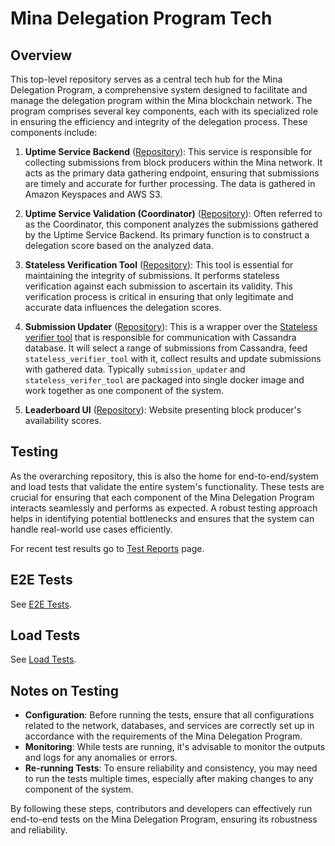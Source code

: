 # Mina Delegation Program Tech

## Overview

This top-level repository serves as a central tech hub for the Mina Delegation Program, a comprehensive system designed to facilitate and manage the delegation program within the Mina blockchain network. The program comprises several key components, each with its specialized role in ensuring the efficiency and integrity of the delegation process. These components include:

1. **Uptime Service Backend** ([Repository](https://github.com/MinaFoundation/uptime-service-backend)): This service is responsible for collecting submissions from block producers within the Mina network. It acts as the primary data gathering endpoint, ensuring that submissions are timely and accurate for further processing. The data is gathered in Amazon Keyspaces and AWS S3.

2. **Uptime Service Validation (Coordinator)** ([Repository](https://github.com/MinaFoundation/uptime-service-validation)): Often referred to as the Coordinator, this component analyzes the submissions gathered by the Uptime Service Backend. Its primary function is to construct a delegation score based on the analyzed data.

3. **Stateless Verification Tool** ([Repository](https://github.com/MinaProtocol/mina/tree/develop/src/app/delegation_verify)): This tool is essential for maintaining the integrity of submissions. It performs stateless verification against each submission to ascertain its validity. This verification process is critical in ensuring that only legitimate and accurate data influences the delegation scores.

4. **Submission Updater** ([Repository](https://github.com/MinaFoundation/submission-updater)): This is a wrapper over the [Stateless verifier tool](https://github.com/MinaProtocol/mina/tree/develop/src/app/delegation_verify) that is responsible for communication with Cassandra database. It will select a range of submissions from Cassandra, feed `stateless_verifier_tool` with it, collect results and update submissions with gathered data. Typically `submission_updater` and `stateless_verifer_tool` are packaged into single docker image and work together as one component of the system.

5. **Leaderboard UI** ([Repository](https://github.com/MinaFoundation/delegation-program-leaderboard)): Website presenting block producer's availability scores. 

## Testing

As the overarching repository, this is also the home for end-to-end/system and load tests that validate the entire system's functionality. These tests are crucial for ensuring that each component of the Mina Delegation Program interacts seamlessly and performs as expected. A robust testing approach helps in identifying potential bottlenecks and ensures that the system can handle real-world use cases efficiently.

For recent test results go to [Test Reports](https://github.com/MinaFoundation/mina-delegation-program-tech/wiki/Test-Reports) page.

## E2E Tests

See [E2E Tests](https://github.com/MinaFoundation/mina-delegation-program-tech/tree/main/e2e_test).

## Load Tests

See [Load Tests](https://github.com/MinaFoundation/mina-delegation-program-tech/tree/main/load_test).

## Notes on Testing

- **Configuration**: Before running the tests, ensure that all configurations related to the network, databases, and services are correctly set up in accordance with the requirements of the Mina Delegation Program.
- **Monitoring**: While tests are running, it's advisable to monitor the outputs and logs for any anomalies or errors.
- **Re-running Tests**: To ensure reliability and consistency, you may need to run the tests multiple times, especially after making changes to any component of the system.

By following these steps, contributors and developers can effectively run end-to-end tests on the Mina Delegation Program, ensuring its robustness and reliability.

